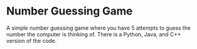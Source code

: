 # Number Guessing Game
A simple number guessing game where you have 5 attempts to guess the number the computer is thinking of.
There is a Python, Java, and C++ version of the code.
